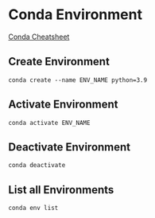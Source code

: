 # Conda Environment

[Conda Cheatsheet](https://docs.conda.io/projects/conda/en/4.6.0/_downloads/52a95608c49671267e40c689e0bc00ca/conda-cheatsheet.pdf)


## Create Environment

```
conda create --name ENV_NAME python=3.9 
```

## Activate Environment
```
conda activate ENV_NAME
```

## Deactivate Environment

```
conda deactivate
```

## List all Environments 
```
conda env list
```

